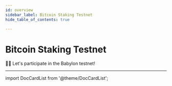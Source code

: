 ```yaml
---
id: overview
sidebar_label: Bitcoin Staking Testnet
hide_table_of_contents: true

---
```


# Bitcoin Staking Testnet

🙋‍♂️ Let's participate in the Babylon testnet!

---

import DocCardList from '@theme/DocCardList';

<DocCardList />

